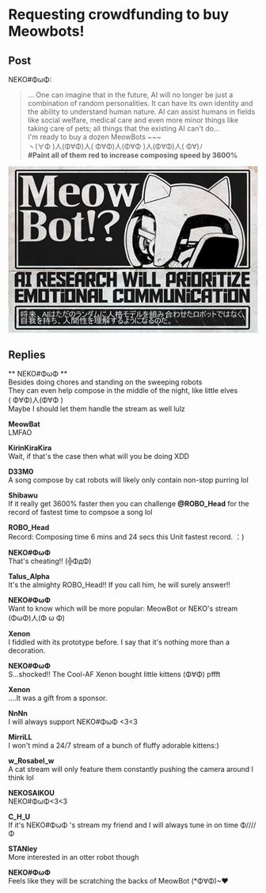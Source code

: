 # Requesting crowdfunding to buy Meowbots!
## Post
NEKO#ΦωΦ:<br>
> ... One can imagine that in the future, AI will no longer be just a combination of random personalities. It can have its own identity and the ability to understand human nature. AI can assist humans in fields like social welfare, medical care and even more minor things like taking care of pets; all things that the existing AI can't do...<br>
I'm ready to buy a dozen MeowBots ~~~<br>
ヽ(∀Φ )人(Φ∀Φ)人( Φ∀Φ)人(Φ∀Φ )人(Φ∀Φ)人( Φ∀)ﾉ<br>
**\#Paint all of them red to increase composing speed by 3600%**

![r0401.png](./attachments/r0401.png)
## Replies
**
NEKO#ΦωΦ
**<br>
Besides doing chores and standing on the sweeping robots<br>
They can even help compose in the middle of the night, like little elves <br>
( Φ∀Φ)人(Φ∀Φ )<br>
Maybe I should let them handle the stream as well lulz

**MeowBat**<br>
LMFAO

**KirinKiraKira**<br>
Wait, if that's the case then what will you be doing XDD

**D33M0**<br>
A song compose by cat robots will likely only contain non-stop purring lol 

**Shibawu**<br>
If it really get 3600% faster then you can challenge **@ROBO\_Head** for the record of fastest time to compsoe a song lol

**ROBO_Head**<br>
Record: Composing time 6 mins and 24 secs this Unit fastest record. ：)

**NEKO#ΦωΦ**<br>
That's cheating!! (╬ΦдΦ)

**Talus_Alpha**<br>
It's the almighty ROBO\_Head!! If you call him, he will surely answer!!

**NEKO#ΦωΦ**<br>
Want to know which will be more popular: MeowBot or NEKO's stream <br>
(ΦωΦ)人(Φ ω Φ)

**Xenon**<br>
I fiddled with its prototype before. I say that it's nothing more than a decoration. 

**NEKO#ΦωΦ**<br>
S...shocked!! The Cool-AF Xenon bought little kittens (Φ∀Φ) pffft

**Xenon**<br>
....It was a gift from a sponsor.

**NnNn**<br>
I will always support NEKO\#ΦωΦ <3<3

**MirriLL**<br>
I won't mind a 24/7 stream of a bunch of fluffy adorable kittens:)

**w_Rosabel_w**<br>
A cat stream will only feature them constantly pushing the camera around I think lol

**NEKOSAIKOU**<br>
NEKO\#ΦωΦ<3<3

**C_H_U**<br>
If it's NEKO\#ΦωΦ 's stream my friend and I will always tune in on time Φ////Φ

**STANley**<br>
More interested in an otter robot though

**NEKO#ΦωΦ**<br>
Feels like they will be scratching the backs of MeowBot (\*Φ∀Φ)~♥

